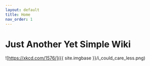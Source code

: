 ```yaml
---
layout: default
title: Home
nav_order: 1
---
```


# <span id="jinrishici-sentence">Just Another Yet Simple Wiki</span>

![https://xkcd.com/1576/]({{ site.imgbase }}/i_could_care_less.png)

<script src="https://sdk.jinrishici.com/v2/browser/jinrishici.js" charset="utf-8"></script>
